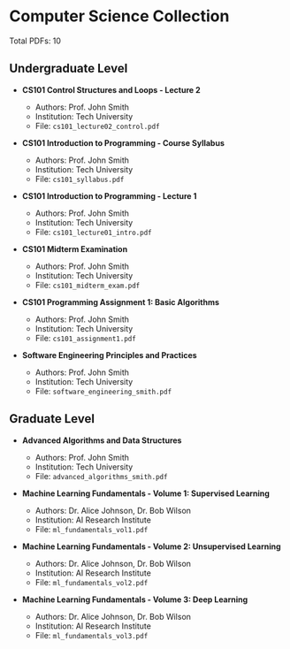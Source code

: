 # Computer Science Collection
Total PDFs: 10

## Undergraduate Level

- **CS101 Control Structures and Loops - Lecture 2**
  - Authors: Prof. John Smith
  - Institution: Tech University
  - File: `cs101_lecture02_control.pdf`

- **CS101 Introduction to Programming - Course Syllabus**
  - Authors: Prof. John Smith
  - Institution: Tech University
  - File: `cs101_syllabus.pdf`

- **CS101 Introduction to Programming - Lecture 1**
  - Authors: Prof. John Smith
  - Institution: Tech University
  - File: `cs101_lecture01_intro.pdf`

- **CS101 Midterm Examination**
  - Authors: Prof. John Smith
  - Institution: Tech University
  - File: `cs101_midterm_exam.pdf`

- **CS101 Programming Assignment 1: Basic Algorithms**
  - Authors: Prof. John Smith
  - Institution: Tech University
  - File: `cs101_assignment1.pdf`

- **Software Engineering Principles and Practices**
  - Authors: Prof. John Smith
  - Institution: Tech University
  - File: `software_engineering_smith.pdf`

## Graduate Level

- **Advanced Algorithms and Data Structures**
  - Authors: Prof. John Smith
  - Institution: Tech University
  - File: `advanced_algorithms_smith.pdf`

- **Machine Learning Fundamentals - Volume 1: Supervised Learning**
  - Authors: Dr. Alice Johnson, Dr. Bob Wilson
  - Institution: AI Research Institute
  - File: `ml_fundamentals_vol1.pdf`

- **Machine Learning Fundamentals - Volume 2: Unsupervised Learning**
  - Authors: Dr. Alice Johnson, Dr. Bob Wilson
  - Institution: AI Research Institute
  - File: `ml_fundamentals_vol2.pdf`

- **Machine Learning Fundamentals - Volume 3: Deep Learning**
  - Authors: Dr. Alice Johnson, Dr. Bob Wilson
  - Institution: AI Research Institute
  - File: `ml_fundamentals_vol3.pdf`
